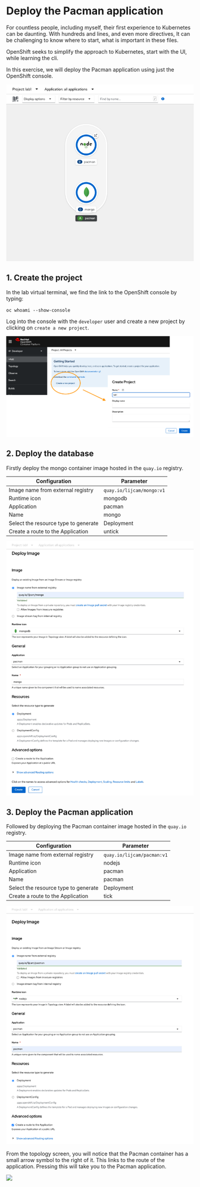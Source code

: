 # Deploy the Pacman application

For countless people, including myself, their first experience to Kubernetes can be daunting. With hundreds and lines, and even more directives, It can be challenging to know where to start, what is important in these files. 

OpenShift seeks to simplify the approach to Kubernetes, start with the UI, while learning the cli. 

In this exercise, we will deploy the Pacman application using just the OpenShift console.

![](static/topology.png)


## 1. Create the project

In the lab virtual terminal, we find the link to the OpenShift console by typing:

    oc whoami --show-console

Log into the console with the `developer` user and create a new project by clicking on `create a new project`.

![](static/create-new-project.png)


## 2. Deploy the database

Firstly deploy the mongo container image hosted in the `quay.io` registry.

| Configuration                        | Parameter                 |
|--------------------------------------|---------------------------|
| Image name from external registry    | `quay.io/lijcam/mongo:v1` |
| Runtime icon                         | mongodb                   |
| Application                          | pacman                    |
| Name                                 | mongo                     |
| Select the resource type to generate | Deployment                |
| Create a route to the Application    | untick                    |

![](static/deploy-mongo.png)


## 3. Deploy the Pacman application

Followed by deploying the Pacman container image hosted in the `quay.io` registry.

| Configuration                        | Parameter                  |
|--------------------------------------|----------------------------|
| Image name from external registry    | `quay.io/lijcam/pacman:v1` |
| Runtime icon                         | nodejs                     |
| Application                          | pacman                     |
| Name                                 | pacman                     |
| Select the resource type to generate | Deployment                 |
| Create a route to the Application    | tick                       |

![](static/deploy-pacman.png)

From the topology screen, you will notice that the Pacman container has a small arrow symbol to the right of it. This links to the route of the application. Pressing this will take you to the Pacman application.

![](static/link-to-route.png)
